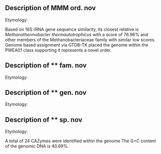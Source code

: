 ## Description of MMM  ord. nov
<!-- 
Genome completeness is ;84.11
Genome contamination is ;0.31
 -->

Etymology:

Based on 16S rRNA gene sequence similarity, 
its closest relative is 
*Methanothermobacter thermautotrophicus* with a score of 76.96% 
and other members of the Methanobacteriaceae family with similar low scores. 
Genome based assignment via GTDB-TK placed the genome within the 
PWEA01 class supporting it represents a novel order. 


## Description of ** fam. nov

Etymology:



## Description of ** gen. nov

Etymology: 


## Description of ** sp. nov

Etymology: 

A total of 24 CAZymes were identified within the genome
The G+C content of the genomic DNA is 40.69%.



